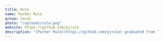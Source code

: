 ```yaml
---
title: Rule
name: Parker Rule
group: local
photo: "/uploads/rule.png"
website: https://github.com/pjrule
description: "[Parker Rule](https://github.com/pjrule) graduated from Tufts University with degrees in mathematics, computer science, and STS (Science, Technology, and Society). He is interested in operations research, high-performance computing, and computational geometry. He has worked in the lab as a software engineer and researcher, and maintains collaborations on database and high-performance computing projects.\n"
---
```


